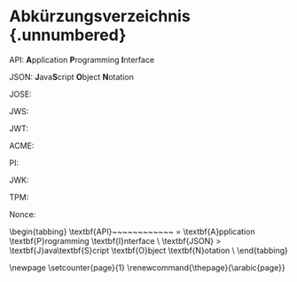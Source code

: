 # Abkürzungsverzeichnis {.unnumbered}

API: **A**pplication **P**rogramming **I**nterface

JSON: **J**ava**S**cript **O**bject **N**otation

JOSE:

JWS:

JWT:

ACME:

PI:

JWK:

TPM:

Nonce:



\begin{tabbing}
\textbf{API}~~~~~~~~~~~~ \= \textbf{A}pplication \textbf{P}rogramming \textbf{I}nterface \\
\textbf{JSON} \> \textbf{J}ava\textbf{S}cript \textbf{O}bject \textbf{N}otation \\
\end{tabbing}

\newpage
\setcounter{page}{1}
\renewcommand{\thepage}{\arabic{page}}
